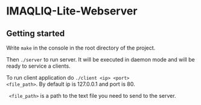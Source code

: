 # IMAQLIQ-Lite-Webserver

## Getting started

Write <code>make</code> in the console in the root directory of the project.

Then <code>./server</code> to run server. It will be executed in daemon mode and will be ready to service a clients.

To run client application do <code>./client \<ip\> \<port\> \<file_path\></code>. By default ip is 127.0.0.1 and port is 80.
  
  <code> \<file_path\></code> is a path to the text file you need to send to the server.
